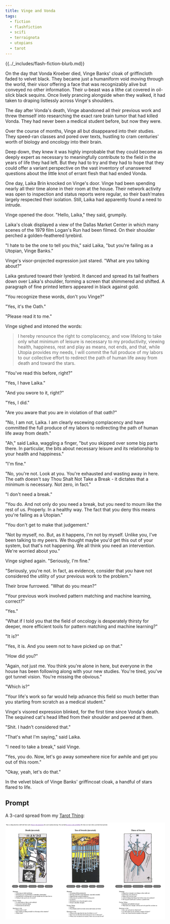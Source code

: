 ```yaml
---
title: Vinge and Vonda
tags:
  - fiction
  - flashfiction
  - scifi
  - terraignota
  - utopians
  - tarot
---
```


{{../_includes/flash-fiction-blurb.md}}

<!--more-->

On the day that Vonda Kroeber died, Vinge Banks' cloak of griffincloth faded to velvet black. They became just a humaniform void moving through the world, their visor offering a face that was recognizably alive but conveyed no other information. Their u-beast was a lithe cat covered in oil-slick black sequins. Once lively prancing alongside when they walked, it had taken to draping listlessly across Vinge's shoulders.

The day after Vonda's death, Vinge abandoned all their previous work and threw themself into researching the exact rare brain tumor that had killed Vonda. They had never been a medical student before, but now they were.

Over the course of months, Vinge all but disappeared into their studies. They speed-ran classes and pored over texts, hustling to cram centuries' worth of biology and oncology into their brain.

Deep down, they knew it was highly improbable that they could become as deeply expert as necessary to meaningfully contribute to the field in the years of life they had left. But they had to try and they had to hope that they could offer a variant perspective on the vast inventory of unanswered questions about the little knot of errant flesh that had ended Vonda.

One day, Laika Brin knocked on Vinge's door. Vinge had been spending nearly all their time alone in their room at the house. Their network activity was open to inspection and status reports were regular, so their bash'mates largely respected their isolation. Still, Laika had apparently found a need to intrude.

Vinge opened the door. "Hello, Laika," they said, grumpily.

Laika's cloak displayed a view of the Dallas Market Center in which many scenes of the 1979 film Logan's Run had been filmed. On their shoulder perched a golden-feathered lyrebird. 

"I hate to be the one to tell you this," said Laika, "but you're failing as a Utopian, Vinge Banks."

Vinge's visor-projected expression just stared. "What are you talking about?"

Laika gestured toward their lyrebird. It danced and spread its tail feathers down over Laika's shoulder, forming a screen that shimmered and shifted. A paragraph of fine printed letters appeared in black against gold.

"You recognize these words, don't you Vinge?"

"Yes, it's the Oath."

"Please read it to me."

Vinge sighed and intoned the words:

> I hereby renounce the right to complacency, and vow lifelong to take only what minimum of leisure is necessary to my productivity, viewing health, happiness, rest and play as means, not ends, and that, while Utopia provides my needs, I will commit the full produce of my labors to our collective effort to redirect the path of human life away from death and toward the stars.

"You've read this before, right?"

"Yes, I have Laika."

"And you swore to it, right?"

"Yes, I did."

"Are you aware that you are in violation of that oath?"

"No, I am not, Laika. I am clearly escewing complacency and have committed the full produce of my labors to redirecting the path of human life away from death."

"Ah," said Laika, waggling a finger, "but you skipped over some big parts there. In particular, the bits about necessary leisure and its relationship to your health and happiness."

"I'm fine."

"No, you're not. Look at you. You're exhausted and wasting away in here. The oath doesn't say Thou Shalt Not Take a Break - it dictates that a minimum is necessary. Not zero, in fact."

"I don't need a break."

"You do. And not only do you need a break, but you need to mourn like the rest of us. Properly. In a healthy way. The fact that you deny this means you're failing as a Utopian."

"You don't get to make that judgement."

"Not by myself, no. But, as it happens, I'm not by myself. Unlike you, I've been talking to my peers. We thought maybe you'd get this out of your system, but that's not happening. We all think you need an intervention. We're worried about you."

Vinge sighed again. "Seriously, I'm fine."

"Seriously, you're not. In fact, as evidence, consider that *you* have not considered the utility of your previous work to the problem."

Their brow furrowed. "What do you mean?"

"Your previous work involved pattern matching and machine learning, correct?"

"Yes."

"What if I told you that the field of oncology is desperately thirsty for deeper, more efficient tools for pattern matching and machine learning?"

"It is?"

"Yes, it is. And you seem not to have picked up on that."

"How did you?"

"Again, not just me. You think you're alone in here, but everyone in the house has been following along with your new studies. You're tired, you've got tunnel vision. You're missing the obvious."

"Which is?"

"Your life's work so far would help advance this field so much better than you starting from scratch as a medical student."

Vinge's visored expression blinked, for the first time since Vonda's death. The sequined cat's head lifted from their shoulder and peered at them.

"Shit. I hadn't considered that."

"That's what I'm saying," said Laika.

"I need to take a break," said Vinge.

"Yes, you do. Now, let's go away somewhere nice for awhile and get you out of this room."

"Okay, yeah, let's do that."

In the velvet black of Vinge Banks' griffincoat cloak, a handful of stars flared to life.

## Prompt

A 3-card spread from my [Tarot Thing](https://lmorchard.github.io/tarot-thing/?card=%21Death&card=%21Ten+of+Swords&card=Three+of+Swords):

![](20220518201110.png)
